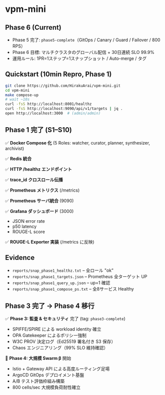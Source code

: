 # vpm-mini

## Phase 6 (Current)

- Phase 5 完了: `phase5-complete`（GitOps / Canary / Guard / Failover / 800 RPS）
- Phase 6 目標: マルチクラスタのグローバル配信 + 30日連続 SLO 99.9%
- 運用ルール: 1PR=1ステップ=1スナップショット / Auto-merge / タグ

## Quickstart (10min Repro, Phase 1)
```bash
git clone https://github.com/HirakuArai/vpm-mini.git
cd vpm-mini
make compose-up
# wait ~10s
curl -fsS http://localhost:8001/healthz
curl -fsS http://localhost:9090/api/v1/targets | jq .
open http://localhost:3000  # (admin/admin)
```

## Phase 1 完了 (S1–S10)

✅ **Docker Compose 化** (5 Roles: watcher, curator, planner, synthesizer, archivist)

✅ **Redis 統合**

✅ **HTTP /healthz エンドポイント**

✅ **trace_id クロスロール伝播**

✅ **Prometheus メトリクス** (/metrics)

✅ **Prometheus サーバ統合** (9090)

✅ **Grafana ダッシュボード** (3000)
- JSON error rate
- p50 latency  
- ROUGE-L score

✅ **ROUGE-L Exporter 実装** (/metrics に反映)

## Evidence
- `reports/snap_phase1_healthz.txt` – 全ロール "ok"
- `reports/snap_phase1_targets.json` – Prometheus 全ターゲット UP
- `reports/snap_phase1_query_up.json` – up=1 確認
- `reports/snap_phase1_compose_ps.txt` – 全8サービス Healthy

## Phase 3 完了 → Phase 4 移行

✅ **Phase 3: 監査 & セキュリティ** 完了 (tag: `phase3-complete`)
- SPIFFE/SPIRE による workload identity 確立
- OPA Gatekeeper によるポリシー強制
- W3C PROV 決定ログ（Ed25519 署名付き S3 保存）
- Chaos エンジニアリング（99% SLO 維持確認）

🚀 **Phase 4: 大規模 Swarm β** 開始
- Istio + Gateway API による高度ルーティング足場
- ArgoCD GitOps デプロイメント基盤
- A/B テスト評価枠組み構築
- 800 cells/sec 大規模負荷耐性確立